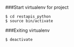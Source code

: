 ###Start virtualenv for project

```
$ cd restapis_python
$ source bin/activate
```

###Exiting virtualenv

```
$ deactivate
```
